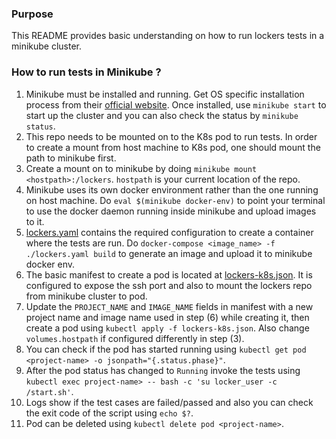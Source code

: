 ### Purpose

This README provides basic understanding on how to run lockers tests in a minikube cluster.

### How to run tests in Minikube ?

1. Minikube must be installed and running. Get OS specific installation process from
   their [official website](https://minikube.sigs.k8s.io/docs/start/). Once installed,
   use `minikube start` to start up the cluster and you can also check the status by
   `minikube status`.
2. This repo needs to be mounted on to the K8s pod to run tests. In order to create a
   mount from host machine to K8s pod, one should mount the path to minikube first.
3. Create a mount on to minikube by doing `minikube mount <hostpath>:/lockers`.
   `hostpath` is your current location of the repo.
4. Minikube uses its own docker environment rather than the one running on host machine.
   Do `eval $(minikube docker-env)` to point your terminal to use the docker daemon
   running inside minikube and upload images to it.
5. [lockers.yaml](./lockers.yaml) contains the required configuration to create a container
   where the tests are run. Do `docker-compose <image_name> -f ./lockers.yaml build` to
   generate an image and upload it to minikube docker env.
6. The basic manifest to create a pod is located at [lockers-k8s.json](./lockers-k8s.json).
   It is configured to expose the ssh port and also to mount the lockers repo from minikube
   cluster to pod.
7. Update the `PROJECT_NAME` and `IMAGE_NAME` fields in manifest with a new project name
   and image name used in step (6) while creating it, then create a pod using `kubectl
   apply -f lockers-k8s.json`. Also change `volumes.hostpath` if configured differently
   in step (3).
8. You can check if the pod has started running using `kubectl get pod <project-name> -o
   jsonpath="{.status.phase}"`.
9. After the pod status has changed to `Running` invoke the tests using `kubectl exec
   project-name> -- bash -c 'su locker_user -c /start.sh'`.
10. Logs show if the test cases are failed/passed and also you can check the exit code of
    the script using `echo $?`.
11. Pod can be deleted using `kubectl delete pod <project-name>`.